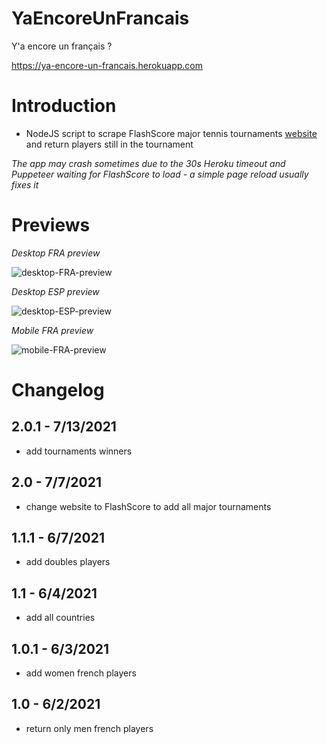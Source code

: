 # YaEncoreUnFrancais

Y'a encore un français ?

https://ya-encore-un-francais.herokuapp.com

# Introduction

- NodeJS script to scrape FlashScore major tennis tournaments [website](https://www.flashscore.fr/tennis/) and return players still in the tournament

*The app may crash sometimes due to the 30s Heroku timeout and Puppeteer waiting for FlashScore to load - a simple page reload usually fixes it*

# Previews

*Desktop FRA preview*

![desktop-FRA-preview](https://user-images.githubusercontent.com/1529169/120884554-1b874f80-c5e4-11eb-945b-049bec8d7696.png)

*Desktop ESP preview*

![desktop-ESP-preview](https://user-images.githubusercontent.com/1529169/120884604-48d3fd80-c5e4-11eb-9070-20d9431fef99.png)

*Mobile FRA preview*

![mobile-FRA-preview](https://user-images.githubusercontent.com/1529169/120884623-59847380-c5e4-11eb-9c16-958f0ac74319.png)

# Changelog

## **2.0.1** - 7/13/2021
- add tournaments winners

## **2.0** - 7/7/2021
- change website to FlashScore to add all major tournaments

## **1.1.1** - 6/7/2021
- add doubles players

## **1.1** - 6/4/2021
- add all countries

## **1.0.1** - 6/3/2021
- add women french players

## **1.0** - 6/2/2021
- return only men french players